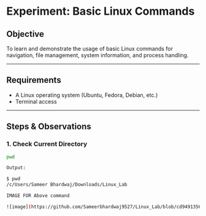  # Experiment: Basic Linux Commands

## Objective
To learn and demonstrate the usage of basic Linux commands for navigation, file management, system information, and process handling.

---

## Requirements
- A Linux operating system (Ubuntu, Fedora, Debian, etc.)
- Terminal access

---

## Steps & Observations

### 1. Check Current Directory
```bash
pwd

Output:

$ pwd
/c/Users/Sameer Bhardwaj/Downloads/Linux_Lab 

IMAGE FOR Above command 

![image](https://github.com/Sameerbhardwaj9527/Linux_Lab/blob/cd949135615e830dcf4b7dc0e29bdb4161957204/Pwd%20command%20.png)



